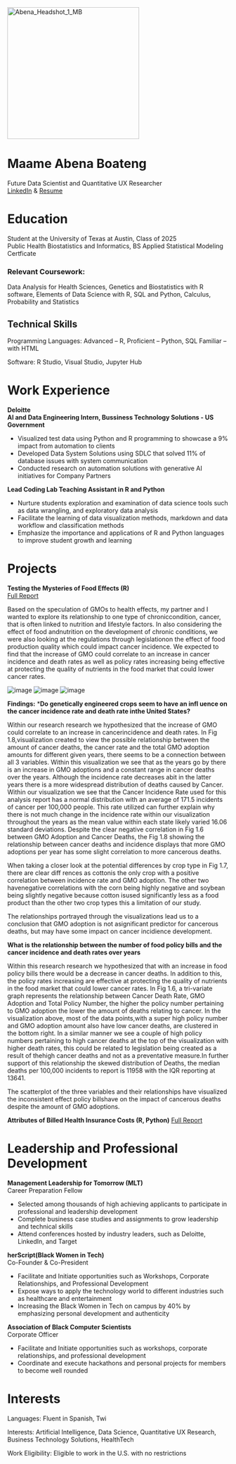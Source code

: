 

<img width="300" alt="Abena_Headshot_1_MB" src="https://github.com/abenaoboateng/Portfolio/assets/126977392/6ac7acc0-02ef-44f6-b137-a013a5fab9aa">



# Maame Abena Boateng 
Future Data Scientist and Quantitative UX Researcher      
[LinkedIn](https://www.linkedin.com/in/abena-boateng-/) & [Resume](assets/Maame_Abena_Boateng_Resume_Official.pdf) 

# Education 
Student at the University of Texas at Austin, Class of 2025                                               
Public Health Biostatistics and Informatics, BS
Applied Statistical Modeling Certficate

### Relevant Coursework: 
Data Analysis for Health Sciences, Genetics and Biostatistics with R software,
Elements of Data Science with R, SQL and Python, Calculus, Probability and Statistics

## Technical Skills 
Programming Languages: Advanced – R, Proficient  – Python, SQL Familiar – with HTML

Software: R Studio, Visual Studio, Jupyter Hub

# Work Experience 
**Deloitte** 		                                                                           
**AI and Data Engineering Intern, Bussiness Technology Solutions	- US Government**         
- Visualized test data using Python and R programming to showcase a 9% impact from automation to clients
- Developed Data System Solutions using SDLC that solved 11% of database issues with system communication
- Conducted research on automation solutions with generative AI initiatives for Company Partners 

**Lead Coding Lab Teaching Assistant in R and Python**                                              
- Nurture students exploration and examination of data science tools such as data wrangling, and exploratory data analysis 
- Facilitate the learning of data visualization methods, markdown and data workflow and classification methods
- Emphasize the importance and applications of R and Python languages to improve student growth and learning


# Projects 
**Testing the Mysteries of Food Effects (R)**	
[Full Report](/assets/Testing_the_Mysteries_of_Food_Effects.pdf)

Based on the speculation of GMOs to health effects, my partner and I wanted to explore its relationship to one type of chroniccondition, cancer, that is often linked to nutrition and lifestyle factors. In also considering the effect of food andnutrition on the development of chronic conditions, we were also looking at the regulations through legislationon the effect of food production quality which could impact cancer incidence. We expected to find that the increase of GMO could correlate to an increase in cancer incidence and death rates as well as policy rates increasing being effective at protecting the quality of nutrients in the food market that could lower cancer rates.

![image](https://github.com/abenaoboateng/Portfolio/assets/126977392/88771e61-78b6-44f4-8098-3739e13fd82f)
![image](https://github.com/abenaoboateng/Portfolio/assets/126977392/0eb8e8ab-f93d-4b4b-9f02-dbd1781b51d8)
![image](https://github.com/abenaoboateng/Portfolio/assets/126977392/51d02350-65ff-4a2b-a0c3-00f6e01ea54f)


**Findings:**
***Do genetically engineered crops seem to have an infl uence on the cancer incidence rate and death rate inthe United States?**

Within our research research we hypothesized that the increase of GMO could correlate to an increase in cancerincidence and death rates. In Fig 1.8,visualization created to view the possible relationship between the amount of cancer deaths, the cancer rate and the total GMO adoption amounts for different given years, there seems to be a connection between all 3 variables. Within this visualization we see that as the years go by there is an increase in GMO adoptions and a constant range in cancer deaths over the years. Although the incidence rate decreases abit in the latter years there is a more widespread distribution of deaths caused by Cancer. Within our visualization we see that the Cancer Incidence Rate used for this analysis report has a normal distribution with an average of 171.5 incidents of cancer per 100,000 people. This rate utilized can further explain why there is not much change in the incidence rate within our visualization throughout the years as the mean value within each state likely varied 16.06 standard deviations. Despite the clear negative correlation in Fig 1.6 between GMO Adoption and Cancer Deaths, the Fig 1.8 showing the relationship between cancer deaths and incidence displays that more GMO adoptions per year has some slight correlation to more cancerous deaths.

When taking a closer look at the potential differences by crop type in Fig 1.7, there are clear diff rences as cottonis the only crop with a positive correlation between incidence rate and GMO adoption. The other two havenegative correlations with the corn being highly negative and soybean being slightly negative because cotton isused significantly less as a food product than the other two crop types this a limitation of our study.

The relationships portrayed through the visualizations lead us to a conclusion that GMO adoption is not asignificant predictor for cancerous deaths, but may have some impact on cancer incidience development.

**What is the relationship between the number of food policy bills and the cancer incidence and death rates over years**

Within this research research we hypothesized that with an increase in food policy bills there would be a decrease in cancer deaths. In addition to this, the policy rates increasing are effective at protecting the quality of nutrients in the food market that could lower cancer rates. In Fig 1.6, a tri-variate graph represents the relationship between Cancer Death Rate, GMO Adoption and Total Policy Number, the higher the policy number pertaining to GMO adoption the lower the amount of deaths relating to cancer. In the visualization above, most of the data points,with a super high policy number and GMO adoption amount also have low cancer deaths, are clustered in the bottom right. In a similar manner we see a couple of high policy numbers pertaining to high cancer deaths at the top of the visualization with higher death rates, this could be related to legislation being created as a result of thehigh cancer deaths and not as a preventative measure.In further support of this relationship the skewed distribution of Deaths, the median deaths per 100,000 incidents to report is 11958 with the IQR reporting at 13641.

The scatterplot of the three variables and their relationships have visualized the inconsistent effect policy billshave on the impact of cancerous deaths despite the amount of GMO adoptions.

**Attributes of Billed Health Insurance Costs (R, Python)**
[Full Report](/assets/Investigating_the_Attributes_of_Billed_Health_Insurance_Costs.pdf)    


# Leadership and Professional Development 
**Management Leadership for Tomorrow (MLT)** 						                                    
Career Preparation Fellow									                                              
-	Selected among thousands of high achieving applicants to participate in professional and leadership development
-	Complete business case studies and assignments to grow leadership and technical skills
-	Attend conferences hosted by industry leaders, such as Deloitte, LinkedIn, and Target

**herScript(Black Women in Tech)**			             	               	                      
Co-Founder & Co-President 								                                               
-	Facilitate and Initiate opportunities such as Workshops, Corporate Relationships, and Professional Development
-	Expose ways to apply the technology world to different industries such as healthcare and entertainment	
-	Increasing the Black Women in Tech on campus by 40% by emphasizing personal development and authenticity 

**Association of Black Computer Scientists**       			             	               	    
Corporate Officer             								                                           
-	Facilitate and Initiate opportunities such as workshops, corporate relationships, and professional development
-	Coordinate and execute hackathons and personal projects for members to become well rounded

# Interests 
Languages: Fluent in Spanish, Twi 

Interests: Artificial Intelligence, Data Science, Quantitative UX Research, Business Technology Solutions, HealthTech

Work Eligibility: Eligible to work in the U.S. with no restrictions

